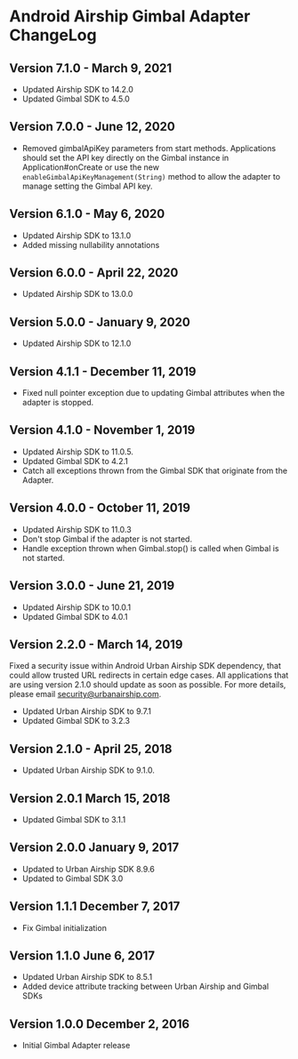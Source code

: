 # Android Airship Gimbal Adapter ChangeLog

## Version 7.1.0 - March 9, 2021
- Updated Airship SDK to 14.2.0
- Updated Gimbal SDK to 4.5.0

## Version 7.0.0 - June 12, 2020
- Removed gimbalApiKey parameters from start methods. Applications should set the API key directly
  on the Gimbal instance in Application#onCreate or use the new `enableGimbalApiKeyManagement(String)`
  method to allow the adapter to manage setting the Gimbal API key.
  
## Version 6.1.0 - May 6, 2020
- Updated Airship SDK to 13.1.0
- Added missing nullability annotations

## Version 6.0.0 - April 22, 2020
- Updated Airship SDK to 13.0.0

## Version 5.0.0 - January 9, 2020
- Updated Airship SDK to 12.1.0

## Version 4.1.1 - December 11, 2019
- Fixed null pointer exception due to updating Gimbal attributes when the adapter is stopped.

## Version 4.1.0 - November 1, 2019
- Updated Airship SDK to 11.0.5.
- Updated Gimbal SDK to 4.2.1
- Catch all exceptions thrown from the Gimbal SDK that originate from the Adapter.

## Version 4.0.0 - October 11, 2019
- Updated Airship SDK to 11.0.3
- Don't stop Gimbal if the adapter is not started.
- Handle exception thrown when Gimbal.stop() is called when Gimbal is not started.

## Version 3.0.0 - June 21, 2019
- Updated Airship SDK to 10.0.1
- Updated Gimbal SDK to 4.0.1

## Version 2.2.0 - March 14, 2019
Fixed a security issue within Android Urban Airship SDK dependency, that could allow trusted URL redirects in
certain edge cases. All applications that are using version 2.1.0 should update as soon as possible.
For more details, please email security@urbanairship.com.

- Updated Urban Airship SDK to 9.7.1
- Updated Gimbal SDK to 3.2.3

## Version 2.1.0 - April 25, 2018
- Updated Urban Airship SDK to 9.1.0.

## Version 2.0.1 March 15, 2018
- Updated Gimbal SDK to 3.1.1

## Version 2.0.0 January 9, 2017
- Updated to Urban Airship SDK 8.9.6
- Updated to Gimbal SDK 3.0

## Version 1.1.1 December 7, 2017
- Fix Gimbal initialization

## Version 1.1.0 June 6, 2017
- Updated Urban Airship SDK to 8.5.1
- Added device attribute tracking between Urban Airship and Gimbal SDKs

## Version 1.0.0 December 2, 2016
- Initial Gimbal Adapter release
